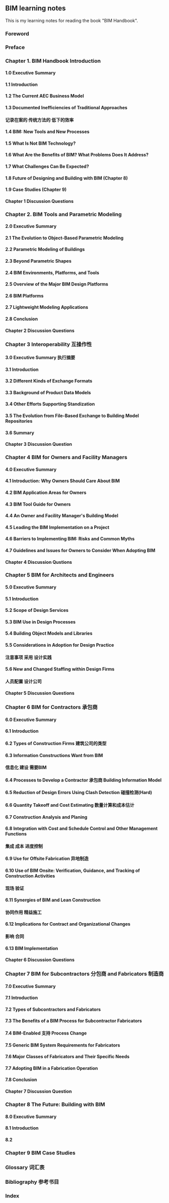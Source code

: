 ## BIM learning notes
This is my learning notes for reading the book "BIM Handbook".


### Foreword
### Preface
### Chapter 1. BIM Handbook Introduction
#### 1.0 Executive Summary
#### 1.1 Introduction
#### 1.2 The Current AEC Business Model
#### 1.3 Documented Inefficiencies of Traditional Approaches 
####     记录在案的  传统方法的   低下的效率
#### 1.4 BIM: New Tools and New Processes
#### 1.5 What Is Not BIM Technology?
#### 1.6 What Are the Benefits of BIM? What Problems Does It Address?
#### 1.7 What Challenges Can Be Expected?
#### 1.8 Future of Designing and Building with BIM (Chapter 8)
#### 1.9 Case Studies (Chapter 9) 
####     Chapter 1 Discussion Questions 


### Chapter 2. BIM Tools and Parametric Modeling
#### 2.0 Executive Summary
#### 2.1 The Evolution to Object-Based Parametric Modeling
#### 2.2 Parametric Modeling of Buildings
#### 2.3 Beyond Parametric Shapes
#### 2.4 BIM Environments, Platforms, and Tools
#### 2.5 Overview of the Major BIM Design Platforms
#### 2.6 BIM Platforms
#### 2.7 Lightweight Modeling Applications
#### 2.8 Conclusion
####     Chapter 2 Discussion Questions 


### Chapter 3 Interoperability 互操作性
#### 3.0 Executive Summary 执行摘要
#### 3.1 Introduction 
#### 3.2 Different Kinds of Exchange Formats
#### 3.3 Background of Product Data Models
#### 3.4 Other Efforts Supporting Standization
#### 3.5 The Evolution from File-Based Exchange to Building Model Repositories
#### 3.6 Summary
####     Chapter 3 Discussion Question


### Chapter 4 BIM for Owners and Facility Managers
#### 4.0 Executive Summary
#### 4.1 Introduction: Why Owners Should Care About BIM
#### 4.2 BIM Application Areas for Owners
#### 4.3 BIM Tool Guide for Owners
#### 4.4 An Owner and Facility Manager's Building Model
#### 4.5 Leading the BIM Implementation on a Project
#### 4.6 Barriers to Implementing BIM: Risks and Common Myths
#### 4.7 Guidelines and Issues for Owners to Consider When Adopting BIM
####     Chapter 4 Discussion Qustions


### Chapter 5 BIM for Architects and Engineers
#### 5.0 Executive Summary
#### 5.1 Introduction
#### 5.2 Scope of Design Services
#### 5.3 BIM Use in Design Processes
#### 5.4 Building Object Models and Libraries
#### 5.5 Considerations in Adoption for Design Practice
####     注意事项               采用      设计实践
#### 5.6 New and Changed Staffing within Design Firms
####                     人员配置            设计公司      
####     Chapter 5 Discussion Questions


### Chapter 6 BIM for Contractors 承包商
#### 6.0 Executive Summary
#### 6.1 Introduction
#### 6.2 Types of Construction Firms 建筑公司的类型
#### 6.3 Information Constructions Want from BIM
####        信息化         建设      需要BIM
#### 6.4 Processes to Develop a Contractor 承包商 Building Information Model
#### 6.5 Reduction of Design Errors Using Clash Detection 碰撞检测(Hard)
#### 6.6 Quantity Takeoff and Cost Estimating 数量计算和成本估计
#### 6.7 Construction Analysis and Planing 
#### 6.8 Integration with Cost and Schedule Control and Other Management Functions
####     集成              成本      进度控制               
#### 6.9 Use for Offsite Fabrication 异地制造
#### 6.10 Use of BIM Onsite: Verification, Guidance, and Tracking of Construction Activities
####                 现场     验证
#### 6.11 Synergies of BIM and Lean Construction
####      协同作用               精益施工  
#### 6.12 Implications for Contract and Organizational Changes
####      影响              合同        
#### 6.13 BIM Implementation
####     Chapter 6 Discussion Questions


### Chapter 7 BIM for Subcontractors 分包商 and Fabricators 制造商
#### 7.0 Executive Summary
#### 7.1 Introduction
#### 7.2 Types of Subcontractors and Fabricators
#### 7.3 The Benefits of a BIM Process for Subcontractor Fabricators
#### 7.4 BIM-Enabled 支持 Process Change
#### 7.5 Generic BIM System Requirements for Fabricators
#### 7.6 Major Classes of Fabricators and Their Specific Needs
#### 7.7 Adopting BIM in a Fabrication Operation    
#### 7.8 Conclusion 
####     Chapter 7 Discussion Question  


### Chapter 8 The Future: Building with BIM
#### 8.0 Executive Summary
#### 8.1 Introduction
#### 8.2 



### Chapter 9 BIM Case Studies

### Glossary 词汇表
### Bibliography 参考书目
### Index
